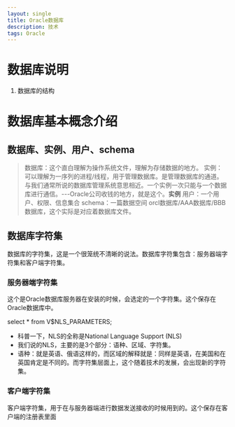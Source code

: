```yaml
---
layout: single
title: Oracle数据库
description: 技术
tags: Oracle
---
```

# 数据库说明
1. 数据库的结构


# 数据库基本概念介绍
## 数据库、实例、用户、schema
>数据库：这个直白理解为操作系统文件，理解为存储数据的地方。
实例：可以理解为一序列的进程/线程，用于管理数据库。是管理数据库的通道。与我们通常所说的数据库管理系统意思相近。一个实例一次只能与一个数据库进行通信。---Oracle公司收钱的地方，就是这个。**实例**
用户：一个用户、权限、信息集合
schema：一篇数据空间
orcl数据库/AAA数据库/BBB数据库，这个实际是对应着数据库文件。


## 数据库字符集
数据库的字符集，这是一个很笼统不清晰的说法。数据库字符集包含：服务器端字符集和客户端字符集。

### 服务器端字符集
这个是Oracle数据库服务器在安装的时候，会选定的一个字符集。这个保存在Oracle数据库中。

select * from V$NLS_PARAMETERS;

* 科普一下，NLS的全称是National Language Support (NLS)
* 我们说的NLS，主要的是3个部分：语种、区域、字符集。
* 语种：就是英语、俄语这样的，而区域的解释就是：同样是英语，在美国和在英国肯定是不同的。而字符集层面上，这个随着技术的发展，会出现新的字符集。

### 客户端字符集
客户端字符集，用于在与服务器端进行数据发送接收的时候用到的。这个保存在客户端的注册表里面